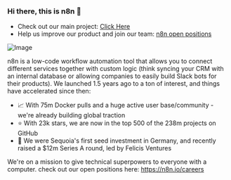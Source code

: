 ### Hi there, this is n8n 👋

- Check out our main project: <a href="https://github.com/n8n-io/n8n">Click Here</a>
- Help us improve our product and join our team: <a href="https://n8n.io/careers">n8n open positions</a>

![Image](https://blog.n8n.io/content/images/size/w1600/2021/11/data_pipeline_cover.svg "Optional title")

n8n is a low-code workflow automation tool that allows you to connect different services together with custom logic (think syncing your CRM with an internal database or allowing companies to easily build Slack bots for their products). We launched 1.5 years ago to a ton of interest, and things have accelerated since then:

- 📈 With 75m Docker pulls and a huge active user base/community - we're already building global traction
- ⭐️ With 23k stars, we are now in the top 500 of the 238m projects on GitHub
- 🌱 We were Sequoia's first seed investment in Germany, and recently raised a $12m Series A round, led by Felicis Ventures

We're on a mission to give technical superpowers to everyone with a computer. check out our open positions here: https://n8n.io/careers
